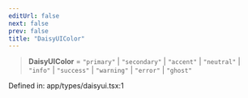 ```yaml
---
editUrl: false
next: false
prev: false
title: "DaisyUIColor"
---
```


> **DaisyUIColor** = `"primary"` \| `"secondary"` \| `"accent"` \| `"neutral"` \| `"info"` \| `"success"` \| `"warning"` \| `"error"` \| `"ghost"`

Defined in: app/types/daisyui.tsx:1
